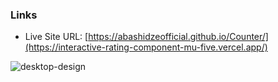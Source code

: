 

### Links

- Live Site URL: [https://abashidzeofficial.github.io/Counter/](https://interactive-rating-component-mu-five.vercel.app/)



![desktop-design](https://github.com/Abashidzeofficial/interactive-rating-component/assets/114133338/1a9a88cc-1e1b-4419-91af-13fc33f5dd46)
